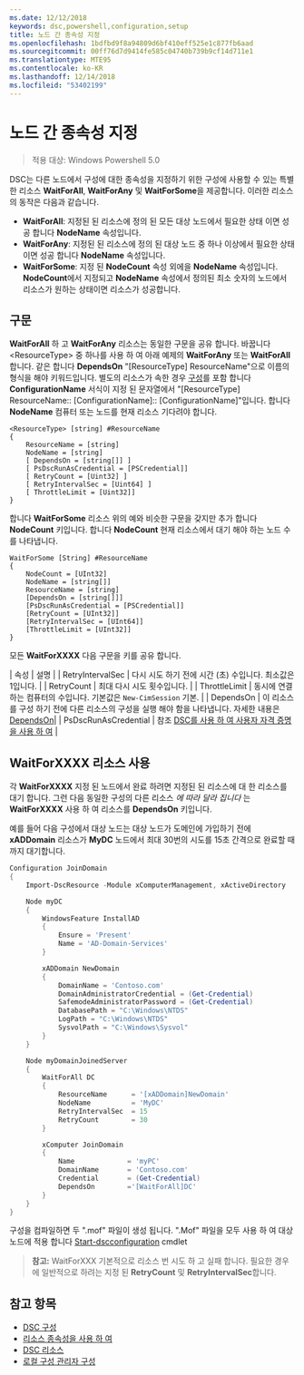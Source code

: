 ```yaml
---
ms.date: 12/12/2018
keywords: dsc,powershell,configuration,setup
title: 노드 간 종속성 지정
ms.openlocfilehash: 1bdfbd9f8a94809d6bf410eff525e1c877fb6aad
ms.sourcegitcommit: 00ff76d7d9414fe585c04740b739b9cf14d711e1
ms.translationtype: MTE95
ms.contentlocale: ko-KR
ms.lasthandoff: 12/14/2018
ms.locfileid: "53402199"
---
```

# <a name="specifying-cross-node-dependencies"></a>노드 간 종속성 지정

> 적용 대상: Windows Powershell 5.0

DSC는 다른 노드에서 구성에 대한 종속성을 지정하기 위한 구성에 사용할 수 있는 특별한 리소스 **WaitForAll**, **WaitForAny** 및 **WaitForSome**을 제공합니다. 이러한 리소스의 동작은 다음과 같습니다.

- **WaitForAll**: 지정된 된 리소스에 정의 된 모든 대상 노드에서 필요한 상태 이면 성공 합니다 **NodeName** 속성입니다.
- **WaitForAny**: 지정된 된 리소스에 정의 된 대상 노드 중 하나 이상에서 필요한 상태 이면 성공 합니다 **NodeName** 속성입니다.
- **WaitForSome**: 지정 된 **NodeCount** 속성 외에을 **NodeName** 속성입니다. **NodeCount**에서 지정되고 **NodeName** 속성에서 정의된 최소 숫자의 노드에서 리소스가 원하는 상태이면 리소스가 성공합니다.

## <a name="syntax"></a>구문

**WaitForAll** 하 고 **WaitForAny** 리소스는 동일한 구문을 공유 합니다. 바꿉니다 \<ResourceType\> 중 하나를 사용 하 여 아래 예제의 **WaitForAny** 또는 **WaitForAll**합니다.
같은 합니다 **DependsOn** "[ResourceType] ResourceName"으로 이름의 형식을 해야 키워드입니다. 별도의 리소스가 속한 경우 [구성](configurations.md)를 포함 합니다 **ConfigurationName** 서식이 지정 된 문자열에서 "[ResourceType] ResourceName:: [ConfigurationName]:: [ConfigurationName]"입니다. 합니다 **NodeName** 컴퓨터 또는 노드를 현재 리소스 기다려야 합니다.

```
<ResourceType> [string] #ResourceName
{
    ResourceName = [string]
    NodeName = [string]
    [ DependsOn = [string[]] ]
    [ PsDscRunAsCredential = [PSCredential]]
    [ RetryCount = [Uint32] ]
    [ RetryIntervalSec = [Uint64] ]
    [ ThrottleLimit = [Uint32]]
}
```

합니다 **WaitForSome** 리소스 위의 예와 비슷한 구문을 갖지만 추가 합니다 **NodeCount** 키입니다. 합니다 **NodeCount** 현재 리소스에서 대기 해야 하는 노드 수를 나타냅니다.

```
WaitForSome [String] #ResourceName
{
    NodeCount = [UInt32]
    NodeName = [string[]]
    ResourceName = [string]
    [DependsOn = [string[]]]
    [PsDscRunAsCredential = [PSCredential]]
    [RetryCount = [UInt32]]
    [RetryIntervalSec = [UInt64]]
    [ThrottleLimit = [UInt32]]
}
```

모든 **WaitForXXXX** 다음 구문을 키를 공유 합니다.

|  속성 |  설명 | | RetryIntervalSec | 다시 시도 하기 전에 시간 (초) 수입니다. 최소값은 1입니다. | | RetryCount | 최대 다시 시도 횟수입니다. | | ThrottleLimit | 동시에 연결 하는 컴퓨터의 수입니다. 기본값은 `New-CimSession` 기본. | | DependsOn | 이 리소스를 구성 하기 전에 다른 리소스의 구성을 실행 해야 함을 나타냅니다. 자세한 내용은 [DependsOn](resource-depends-on.md)| | PsDscRunAsCredential | 참조 [DSC를 사용 하 여 사용자 자격 증명을 사용 하 여](./runAsUser.md) |


## <a name="using-waitforxxxx-resources"></a>WaitForXXXX 리소스 사용

각 **WaitForXXXX** 지정 된 노드에서 완료 하려면 지정된 된 리소스에 대 한 리소스를 대기 합니다. 그런 다음 동일한 구성의 다른 리소스 *에 따라 달라 집니다* 는 **WaitForXXXX** 사용 하 여 리소스를 **DependsOn** 키입니다.

예를 들어 다음 구성에서 대상 노드는 대상 노드가 도메인에 가입하기 전에 **xADDomain** 리소스가 **MyDC** 노드에서 최대 30번의 시도를 15초 간격으로 완료할 때까지 대기합니다.

```powershell
Configuration JoinDomain
{
    Import-DscResource -Module xComputerManagement, xActiveDirectory

    Node myDC
    {
        WindowsFeature InstallAD
        {
            Ensure = 'Present'
            Name = 'AD-Domain-Services'
        }

        xADDomain NewDomain
        {
            DomainName = 'Contoso.com'
            DomainAdministratorCredential = (Get-Credential)
            SafemodeAdministratorPassword = (Get-Credential)
            DatabasePath = "C:\Windows\NTDS"
            LogPath = "C:\Windows\NTDS"
            SysvolPath = "C:\Windows\Sysvol"
        }
    }

    Node myDomainJoinedServer
    {
        WaitForAll DC
        {
            ResourceName      = '[xADDomain]NewDomain'
            NodeName          = 'MyDC'
            RetryIntervalSec  = 15
            RetryCount        = 30
        }

        xComputer JoinDomain
        {
            Name             = 'myPC'
            DomainName       = 'Contoso.com'
            Credential       = (Get-Credential)
            DependsOn        ='[WaitForAll]DC'
        }
    }
}
```

구성을 컴파일하면 두 ".mof" 파일이 생성 됩니다. ".Mof" 파일을 모두 사용 하 여 대상 노드에 적용 합니다 [Start-dscconfiguration](/powershell/module/psdesiredstateconfiguration/start-dscconfiguration) cmdlet

>**참고:** WaitForXXX 기본적으로 리소스 번 시도 하 고 실패 합니다. 필요한 경우에 일반적으로 하려는 지정 된 **RetryCount** 및 **RetryIntervalSec**합니다.

## <a name="see-also"></a>참고 항목

- [DSC 구성](configurations.md)
- [리소스 종속성을 사용 하 여](resource-depends-on.md)
- [DSC 리소스](../resources/resources.md)
- [로컬 구성 관리자 구성](../managing-nodes/metaConfig.md)
